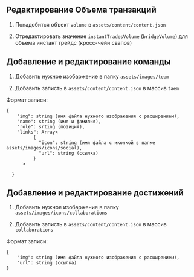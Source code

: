 ## Редактирование Объема транзакций

1. Понадобится  объект `volume` в `assets/content/content.json` 
   
2. Отредактировать значение `instantTradesVolume` (`bridgeVolume`) для объема инстант трейдс (кросс-чейн свапов)

## Добавление и редактирование команды

1. Добавить нужное изобаржение в папку
   ```assets/images/team```

2. Добавить записть в `assets/content/content.json` в массив `taem`

Формат записи:
```
{
    "img": string (имя файла нужного изображения с расширением),
    "name": string (имя и фамилия),
    "role": srting (позиция),
    "links": Array<
          {
            "icon": string (имя файла с иконкой в папке assets/images/icons/social),
            "url": string (ссылка)
          }
      >
    
  }
```

## Добавление и редактирование достижений

1. Добавить нужное изобаржение в папку
   ```assets/images/icons/collaborations```

2. Добавить записть в `assets/content/content.json` в массив `collaborations`

Формат записи:
```
{
    "img": string (имя файла нужного изображения с расширением),
    "url": string (ссылка)
}
```



